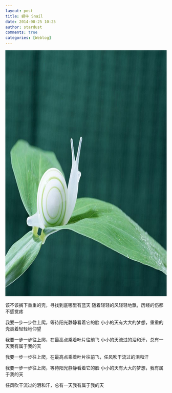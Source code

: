 ```yaml
---
layout: post
title: 蜗牛 Snail
date: 2014-08-25 10:25
author: stardust
comments: true
categories: [Weblog]
---
```

<a href="/wp-content/uploads/2014/08/20071231614493852.jpg"><img src="/wp-content/uploads/2014/08/20071231614493852.jpg" alt="20071231614493852" width="1024" height="768"/></a>

该不该搁下重重的壳，寻找到底哪里有蓝天
随着轻轻的风轻轻地飘，历经的伤都不感觉疼

我要一步一步往上爬，等待阳光静静看着它的脸
小小的天有大大的梦想，重重的壳裹着轻轻地仰望

我要一步一步往上爬，在最高点乘着叶片往前飞
小小的天流过的泪和汗，总有一天我有属于我的天

我要一步一步往上爬，在最高点乘着叶片往前飞，任风吹干流过的泪和汗

我要一步一步往上爬，等待阳光静静看着它的脸
小小的天有大大的梦想，我有属于我的天

任风吹干流过的泪和汗，总有一天我有属于我的天
